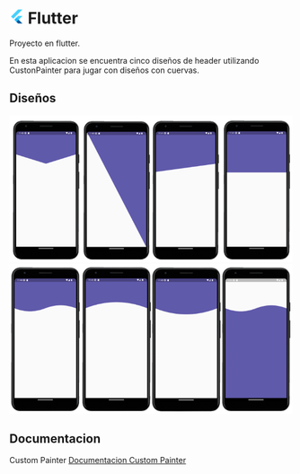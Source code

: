 # <img src="https://raw.githubusercontent.com/ricardonajargonzalez/disenos_app/master/lib/assets/64.png?raw=1" alt="Flutter" width="26" height="26"/> Flutter

Proyecto en flutter.

En esta aplicacion se encuentra cinco diseños de header utilizando CustonPainter para jugar con diseños con cuervas.

## Diseños


<picture>
  <img src="https://raw.githubusercontent.com/ricardonajargonzalez/disenos_app/master/lib/assets/c1.png">
</picture>
<picture>
   <img src="https://raw.githubusercontent.com/ricardonajargonzalez/disenos_app/master/lib/assets/c2.png">
</picture> 


## Documentacion
Custom Painter [Documentacion Custom Painter](https://api.flutter.dev/flutter/rendering/CustomPainter-class.html)

